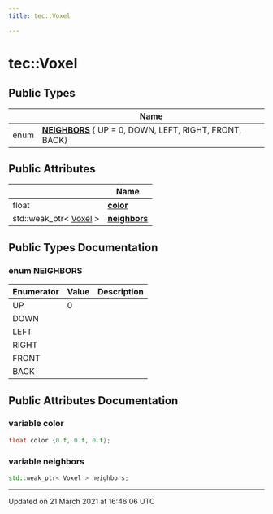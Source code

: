 ```yaml
---
title: tec::Voxel

---
```


# tec::Voxel



## Public Types

|                | Name           |
| -------------- | -------------- |
| enum| **[NEIGHBORS](/engine/Classes/structtec_1_1_voxel/#enum-neighbors)** { UP = 0, DOWN, LEFT, RIGHT, FRONT, BACK} |

## Public Attributes

|                | Name           |
| -------------- | -------------- |
| float | **[color](/engine/Classes/structtec_1_1_voxel/#variable-color)**  |
| std::weak_ptr< [Voxel](/engine/Classes/structtec_1_1_voxel/) > | **[neighbors](/engine/Classes/structtec_1_1_voxel/#variable-neighbors)**  |

## Public Types Documentation

### enum NEIGHBORS

| Enumerator | Value | Description |
| ---------- | ----- | ----------- |
| UP | 0|   |
| DOWN | |   |
| LEFT | |   |
| RIGHT | |   |
| FRONT | |   |
| BACK | |   |




## Public Attributes Documentation

### variable color

```cpp
float color {0.f, 0.f, 0.f};
```


### variable neighbors

```cpp
std::weak_ptr< Voxel > neighbors;
```


-------------------------------

Updated on 21 March 2021 at 16:46:06 UTC